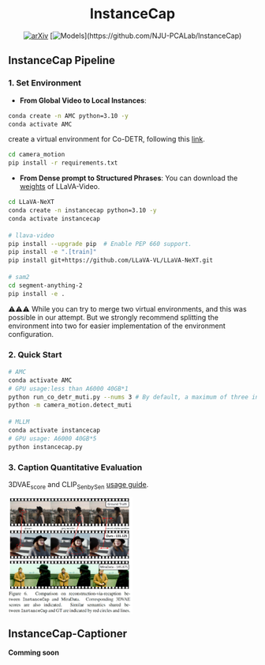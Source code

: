 <div align="center">

# InstanceCap

[![arXiv](https://img.shields.io/badge/arXiv-Paper-b31b1b.svg)](https://github.com/NJU-PCALab/InstanceCap) [![Models](https://img.shields.io/badge/🤗HF-Models(comming_soon)-yellow)](https://github.com/NJU-PCALab/InstanceCap)

</div>

## InstanceCap Pipeline
### 1. Set Environment
- **From Global Video to Local Instances**: 
```bash
conda create -n AMC python=3.10 -y
conda activate AMC
```
create a virtual environment for Co-DETR, following this [link](https://mmdetection.readthedocs.io/zh-cn/latest/get_started.html#id2).
```bash
cd camera_motion
pip install -r requirements.txt
```

- **From Dense prompt to Structured Phrases**:
You can download the [weights](https://huggingface.co/lmms-lab/LLaVA-Video-72B-Qwen2) of LLaVA-Video.
```bash
cd LLaVA-NeXT
conda create -n instancecap python=3.10 -y
conda activate instancecap

# llava-video
pip install --upgrade pip  # Enable PEP 660 support.
pip install -e ".[train]"
pip install git+https://github.com/LLaVA-VL/LLaVA-NeXT.git

# sam2
cd segment-anything-2
pip install -e .
```

⚠️⚠️⚠️ While you can try to merge two virtual environments, and this was possible in our attempt. But we strongly recommend splitting the environment into two for easier implementation of the environment configuration.

### 2. Quick Start
```bash
# AMC
conda activate AMC
# GPU usage:less than A6000 40GB*1
python run_co_detr_muti.py --nums 3 # By default, a maximum of three instances are detected.
python -m camera_motion.detect_muti

# MLLM
conda activate instancecap
# GPU usage: A6000 40GB*5
python instancecap.py
```

### 3. Caption Quantitative Evaluation
$\text{3DVAE}_{\text{score}}$ and $\text{CLIP}_{\text{SenbySen}}$ [usage guide](.\eval\README.md).

<img src="..\assets\visual.png"  width="50%" align="center"/>

## InstanceCap-Captioner
**Comming soon**
